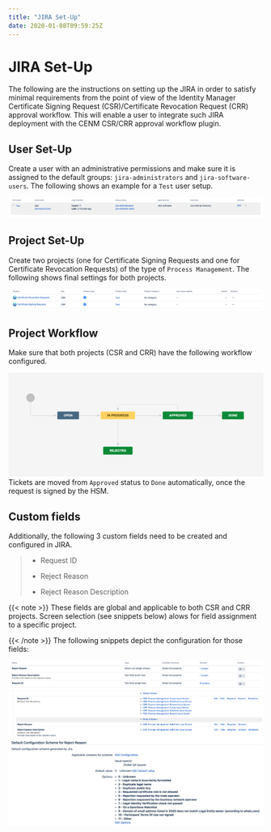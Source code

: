 ```yaml
---
title: "JIRA Set-Up"
date: 2020-01-08T09:59:25Z
---
```



# JIRA Set-Up
The following are the instructions on setting up the JIRA in order to satisfy minimal requirements from the point of view
            of the Identity Manager Certificate Signing Request (CSR)/Certificate Revocation Request (CRR) approval workflow. This will enable
            a user to integrate such JIRA deployment with the CENM CSR/CRR approval workflow plugin.


## User Set-Up
Create a user with an administrative permissions and make sure it is assigned to the default groups:
                `jira-administrators` and `jira-software-users`. The following shows an example for a `Test` user setup.

![jira 7](resources/jira-7.png "jira 7")
## Project Set-Up
Create two projects (one for Certificate Signing Requests and one for Certificate Revocation Requests) of the type of
                `Process Management`. The following shows final settings for both projects.

![jira 6](resources/jira-6.png "jira 6")
## Project Workflow
Make sure that both projects (CSR and CRR) have the following workflow configured.

![jira 1](resources/jira-1.png "jira 1")Tickets are moved from `Approved` status to `Done` automatically, once the request is signed by the HSM.


## Custom fields
Additionally, the following 3 custom fields need to be created and configured in JIRA.

> 
> 
> * Request ID
> 
> 
> * Reject Reason
> 
> 
> * Reject Reason Description
> 
> 

{{< note >}}
These fields are global and applicable to both CSR and CRR projects. Screen selection (see snippets below) alows
                    for field assignment to a specific project.

{{< /note >}}
The following snippets depict the configuration for those fields:

![jira 4](resources/jira-4.png "jira 4")![jira 3](resources/jira-3.png "jira 3")![jira 2](resources/jira-2.png "jira 2")![jira 5](resources/jira-5.png "jira 5")
